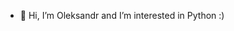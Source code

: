 - 👋 Hi, I’m Oleksandr and I’m interested in Python :)


<!---
AlexNykoliak/AlexNykoliak is a ✨ special ✨ repository because its `README.md` (this file) appears on your GitHub profile.
You can click the Preview link to take a look at your changes.
--->
